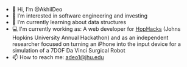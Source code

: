 - 👋 Hi, I’m @AkhilDeo
- 👀 I’m interested in software engineering and investing
- 🌱 I’m currently learning about data structures
- 💻 I'm currently working as: A web developer for [HopHacks](https://github.com/HopHacks) (Johns Hopkins University Annual Hackathon) and as an independent researcher focused on turning an iPhone into the input device for a simulation of a 7DOF Da Vinci Surgical Robot
- 📫 How to reach me: adeo1@jhu.edu

<!---
AkhilDeo/AkhilDeo is a ✨ special ✨ repository because its `README.md` (this file) appears on your GitHub profile.
You can click the Preview link to take a look at your changes.
--->
